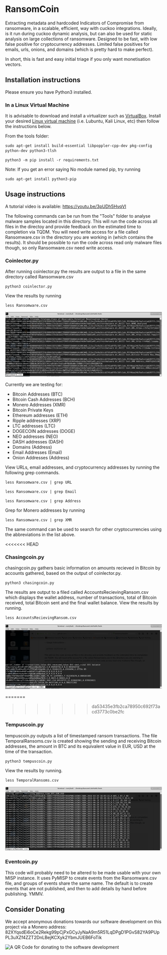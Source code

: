# RansomCoin
Extracting metadata and hardcoded Indicators of Compromise from ransomware, in a scalable, efficient, way with cuckoo integrations. Ideally, is it run during cuckoo dynamic analysis, but can also be used for static analysis on large collections of ransomware. Designed to be fast, with low false positive for cryptocurrency addresses. Limited false positives for emails, urls, onions, and domains (which is pretty hard to make perfect). 

In short, this is fast and easy initial triage if you only want monetisation vectors.

## Installation instructions
Please ensure you have Python3 installed.

### In a Linux Virtual Machine 
It is advisable to download and install a virtualizer such as [VirtualBox](https://www.virtualbox.org/wiki/Downloads). Install your desired [Linux virtual machine](https://www.osboxes.org/virtualbox-images/) (i.e. Lubuntu, Kali Linux, etc) then follow the instructions below.

From the tools folder:
```
sudo apt-get install build-essential libpoppler-cpp-dev pkg-config python-dev python3-tlsh
```

```
python3 -m pip install -r requirements.txt
```

Note: If you get an error saying No module named pip, try running
```
sudo apt-get install python3-pip
```


## Usage instructions
A tutorial video is available: https://youtu.be/3pUDh5HvqVI

The following commands can be run from the "Tools" folder to analyse malware samples located in this directory. This will run the code across all files in the directoy and provide feedback on the estimated time to completion via TQDM. You will need write access for a file called Ransomware.csv in the directory you are working in (which contains the results). It should be possible to run the code across read only malware files though, so only Ransomware.csv need write access.


### Coinlector.py
After running coinlector.py the results are output to a file in the same directory called Ransomware.csv

```
python3 coinlector.py
```

View the results by running 

```
less Ransomware.csv
```

![Ransomware CSV](/Assets/Images/ransomware.png)

Currently we are testing for:

* Bitcoin Addresses (BTC)
* Bitcoin Cash Addresses (BCH)
* Monero Addresses (XMR)
* Bitcoin Private Keys 
* Ethereum addresses (ETH)
* Ripple addresses (XRP)
* LTC addresses (LTC)
* DOGECOIN addresses (DOGE)
* NEO addresses (NEO)
* DASH addresses (DASH)
* Domains (Address)
* Email Addresses (Email)
* Onion Addresses (Address)


View URLs, email addresses, and cryptocurrency addresses by running the following grep commands.

```
less Ransomware.csv | grep URL
```

```
less Ransomware.csv | grep Email
```

```
less Ransomware.csv | grep Address
```

Grep for Monero addresses by running

```
less Ransomware.csv | grep XMR
```

The same command can be used to search for other cryptocurrencies using the abbreviations in the list above.

<<<<<<< HEAD
### Chasingcoin.py
chasingcoin.py gathers basic information on amounts recieved in Bitcoin by accounts gathered, based on the output of coinlector.py.

```
python3 chasingcoin.py
```

The results are output to a filed called AccountsRecievingRansom.csv which displays the wallet address, number of transactions, total of Bitcoin received, total Bitcoin sent and the final wallet balance. View the results by running.

```
less AccountsRecievingRansom.csv
```

![Accounts Receiving Ransom CSV](/Assets/Images/accounts-receiving-ransom.png)

=======
>>>>>>> da53435e3fb2ca78950c692f73acd3773c0be2fc
### Tempuscoin.py
tempuscoin.py outputs a list of timestamped ransom transactions. The file TemporalRansoms.csv is created showing the sending and receiving Bitcoin addresses, the amount in BTC and its equivalent value in EUR, USD at the time of the transaction.

```
python3 tempuscoin.py
```

View the results by running.
```
less TemporalRansoms.csv
```

![Temporal Ransoms CSV](/Assets/Images/temporal-ransoms.png)

### Eventcoin.py

This code will probably need to be altered to be made usable with your own MISP instance. It uses PyMISP to create events from the Ransomware.csv file, and groups of events share the same name. The default is to create events that are not published, and then to add details by hand before publishing. YMMV.

## Consider Donating

We accept anonymous donations towards our software development on this project via a Monero address: 
82XYqsdEi6oCe2Rekg99pCjPxGCyJyNaA9m5R51LqDPgD1PGvS82YA9PUpPL3uXZf4ZZT2DnLBejKCXyk2YbmJUEB6FoTik

![A QR Code for donating to the software development](https://github.com/Concinnity-Risks/RansomCoinPublic/blob/master/RansomCoinMoneroDonationAddress.png)
